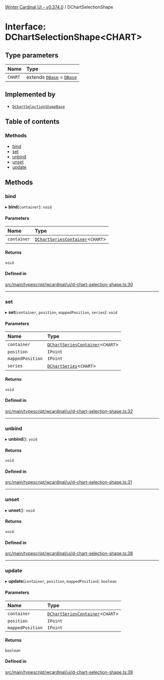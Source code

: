 [Winter Cardinal UI - v0.374.0](../index.md) / DChartSelectionShape

# Interface: DChartSelectionShape\<CHART\>

## Type parameters

| Name | Type |
| :------ | :------ |
| `CHART` | extends [`DBase`](../classes/DBase.md) = [`DBase`](../classes/DBase.md) |

## Implemented by

- [`DChartSelectionShapeBase`](../classes/DChartSelectionShapeBase.md)

## Table of contents

### Methods

- [bind](DChartSelectionShape.md#bind)
- [set](DChartSelectionShape.md#set)
- [unbind](DChartSelectionShape.md#unbind)
- [unset](DChartSelectionShape.md#unset)
- [update](DChartSelectionShape.md#update)

## Methods

### bind

▸ **bind**(`container`): `void`

#### Parameters

| Name | Type |
| :------ | :------ |
| `container` | [`DChartSeriesContainer`](DChartSeriesContainer.md)\<`CHART`\> |

#### Returns

`void`

#### Defined in

[src/main/typescript/wcardinal/ui/d-chart-selection-shape.ts:30](https://github.com/winter-cardinal/winter-cardinal-ui/blob/v0.310.1/src/main/typescript/wcardinal/ui/d-chart-selection-shape.ts#L30)

___

### set

▸ **set**(`container`, `position`, `mappedPosition`, `series`): `void`

#### Parameters

| Name | Type |
| :------ | :------ |
| `container` | [`DChartSeriesContainer`](DChartSeriesContainer.md)\<`CHART`\> |
| `position` | `IPoint` |
| `mappedPosition` | `IPoint` |
| `series` | [`DChartSeries`](DChartSeries.md)\<`CHART`\> |

#### Returns

`void`

#### Defined in

[src/main/typescript/wcardinal/ui/d-chart-selection-shape.ts:32](https://github.com/winter-cardinal/winter-cardinal-ui/blob/v0.310.1/src/main/typescript/wcardinal/ui/d-chart-selection-shape.ts#L32)

___

### unbind

▸ **unbind**(): `void`

#### Returns

`void`

#### Defined in

[src/main/typescript/wcardinal/ui/d-chart-selection-shape.ts:31](https://github.com/winter-cardinal/winter-cardinal-ui/blob/v0.310.1/src/main/typescript/wcardinal/ui/d-chart-selection-shape.ts#L31)

___

### unset

▸ **unset**(): `void`

#### Returns

`void`

#### Defined in

[src/main/typescript/wcardinal/ui/d-chart-selection-shape.ts:38](https://github.com/winter-cardinal/winter-cardinal-ui/blob/v0.310.1/src/main/typescript/wcardinal/ui/d-chart-selection-shape.ts#L38)

___

### update

▸ **update**(`container`, `position`, `mappedPosition`): `boolean`

#### Parameters

| Name | Type |
| :------ | :------ |
| `container` | [`DChartSeriesContainer`](DChartSeriesContainer.md)\<`CHART`\> |
| `position` | `IPoint` |
| `mappedPosition` | `IPoint` |

#### Returns

`boolean`

#### Defined in

[src/main/typescript/wcardinal/ui/d-chart-selection-shape.ts:39](https://github.com/winter-cardinal/winter-cardinal-ui/blob/v0.310.1/src/main/typescript/wcardinal/ui/d-chart-selection-shape.ts#L39)
